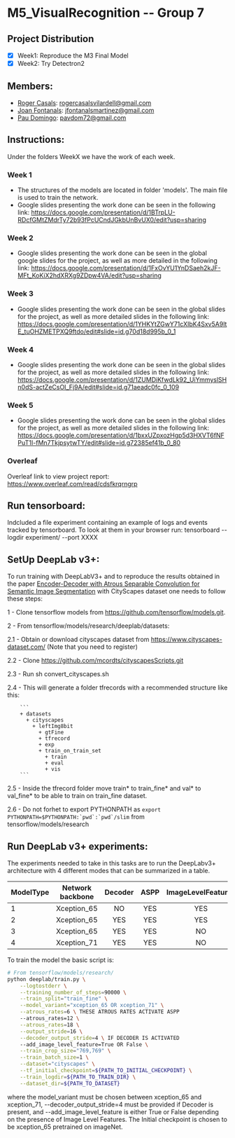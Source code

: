 # M5_VisualRecognition -- Group 7
## Project Distribution
- [x] Week1: Reproduce the M3 Final Model
- [x] Week2: Try Detectron2

## Members:
- [Roger Casals](rogercasalsvilardell@gmail.com): rogercasalsvilardell@gmail.com
- [Joan Fontanals](jfontanalsmartinez@gmail.com): jfontanalsmartinez@gmail.com
- [Pau Domingo](pavdom72@gmail.com): pavdom72@gmail.com

## Instructions:
Under the folders WeekX we have the work of each week.

### Week 1
- The structures of the models are located in folder 'models'. The main file is used to train the network. 
- Google slides presenting the work done can be seen in the following link: https://docs.google.com/presentation/d/1BTrpLU-RDcfGMtZMdrTy72b93fPcUCndJGkbUnBvUX0/edit?usp=sharing

### Week 2
- Google slides presenting the work done can be seen in the global google slides for the project, as well as more detailed in the following link: https://docs.google.com/presentation/d/1FxOvYU1YnDSaeh2kJF-MFt_KoKiX2hdXRXg9ZDpw4VA/edit?usp=sharing

### Week 3
- Google slides presenting the work done can be seen in the global slides for the project, as well as more detailed slides in the following link: https://docs.google.com/presentation/d/1YHKYtZGwY71cXIbK4Sxv5A9ltE_tuOHZMETPXQ9ftdo/edit#slide=id.g70d18d995b_0_1

### Week 4
- Google slides presenting the work done can be seen in the global slides for the project, as well as more detailed slides in the following link: https://docs.google.com/presentation/d/1ZUMDiKfwdLk92_UiYmmyslSHn0dS-actZeCsOI_Fj9A/edit#slide=id.g71aeadc0fc_0_109

### Week 5
- Google slides presenting the work done can be seen in the global slides for the project, as well as more detailed slides in the following link: https://docs.google.com/presentation/d/1bxxUZpxozHgp5d3HXVT6fNFPuT1I-fMn7TkjpsytwTY/edit#slide=id.g72385ef41b_0_80

### Overleaf
Overleaf link to view project report: https://www.overleaf.com/read/cdsfkrqrngrp

## Run tensorboard:
Indcluded a file experiment containing an example of logs and events tracked by tensorboard. To look at them in your browser run:
tensorboard --logdir experiment/ --port XXXX

## SetUp DeepLab v3+:
To run training with DeepLabV3+ and to reproduce the results obtained in the paper [Encoder-Decoder with Atrous Separable Convolution for Semantic Image Segmentation](https://arxiv.org/pdf/1802.02611.pdf) with CityScapes dataset one needs to follow these steps:

1 - Clone tensorflow models from https://github.com/tensorflow/models.git.

2 - From tensorflow/models/research/deeplab/datasets:

  2.1 - Obtain or download cityscapes dataset from https://www.cityscapes-dataset.com/ (Note that you need to register)
  
  2.2 - Clone https://github.com/mcordts/cityscapesScripts.git
  
  2.3 - Run sh convert_cityscapes.sh
  
  2.4 - This will generate a folder tfrecords with a recommended structure like this:
  
        ```
        + datasets
          + cityscapes
            + leftImg8bit
              + gtFine
              + tfrecord
              + exp
              + train_on_train_set
                + train
                + eval
                + vis
        ```
        
  2.5 - Inside the tfrecord folder move train* to train_fine* and val* to val_fine* to be able to train on train_fine dataset.
  
  2.6 - Do not forhet to export PYTHONPATH as ```export PYTHONPATH=$PYTHONPATH:`pwd`:`pwd`/slim``` from tensorflow/models/research
  

## Run DeepLab v3+ experiments:

The experiments needed to take in this tasks are to run the DeepLabv3+ architecture with 4 different modes that can be summarized in a table.

ModelType| Network backbone | Decoder | ASPP  | ImageLevelFeatures
---------| :--------------: | :------:| :---: | :-----------------:
1 | Xception_65 | NO | YES | YES
2 | Xception_65 | YES | YES | YES
3 | Xception_65 | YES | YES | NO
4 | Xception_71 | YES | YES | NO

To train the model the basic script is:

```bash
# From tensorflow/models/research/
python deeplab/train.py \
    --logtostderr \
    --training_number_of_steps=90000 \
    --train_split="train_fine" \
    --model_variant="xception_65 OR xception_71" \
    --atrous_rates=6 \ THESE ATROUS RATES ACTIVATE ASPP
    --atrous_rates=12 \
    --atrous_rates=18 \
    --output_stride=16 \
    --decoder_output_stride=4 \ IF DECODER IS ACTIVATED 
    --add_image_level_feature=True OR False \
    --train_crop_size="769,769" \
    --train_batch_size=1 \
    --dataset="cityscapes" \
    --tf_initial_checkpoint=${PATH_TO_INITIAL_CHECKPOINT} \
    --train_logdir=${PATH_TO_TRAIN_DIR} \
    --dataset_dir=${PATH_TO_DATASET}
```

where the model_variant must be chosen between xception_65 and xception_71, --decoder_output_stride=4 must be provided if Decoder is present, and --add_image_level_feature is either True or False depending on the presence of Image Level Features. 
The Initial checkpoint is chosen to be xception_65 pretrained on imageNet.


